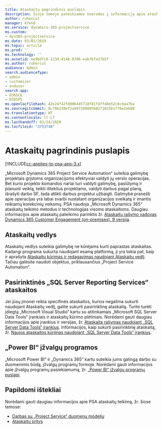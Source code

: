 ```yaml
---
title: Ataskaitų pagrindinis puslapis
description: Šioje temoje pateikiamos nuorodos į informaciją apie ataskaitų teikimą „Dynamics 365 Project Service Automation“ programoje.
author: ruhercul
manager: kfend
ms.service: dynamics-365-projectservice
ms.custom:
- dyn365-projectservice
ms.date: 03/01/2019
ms.topic: article
ms.prod: ''
ms.technology: ''
ms.assetid: ee9bdfc6-123d-4146-8706-eab76fa37b5f
ms.author: ruhercul
audience: Admin
search.audienceType:
- admin
- customizer
- enduser
search.app:
- D365CE
- D365PS
ms.openlocfilehash: 42e24f42fd80b445718f81f4ff40e52c8cdaa7ba
ms.sourcegitcommit: 8c786230ef2a497280885b827162561776e2eb00
ms.translationtype: HT
ms.contentlocale: lt-LT
ms.lasthandoff: 03/24/2020
ms.locfileid: "3753748"
---
```

# <a name="reporting-home-page"></a>Ataskaitų pagrindinis puslapis

[!INCLUDE[cc-applies-to-psa-app-3.x](../includes/cc-applies-to-psa-app-3x.md)]

„Microsoft Dynamics 365 Project Service Automation“ suteikia galimybę projektais grįstoms organizacijoms efektyviai valdyti jų verslo operacijas. Bet kurio projekto komandos nariai turi valdyti galimybę, pasiūlymą ir planuoti veiklą, teikti išteklius projektams, valdyti darbus pagal planą, išrašyti darbo SF, tada atlikti darbus projektui užbaigti. Galimybė pranešti apie operacijas yra labai svarbi nustatant organizacijos sveikatą ir imantis reikiamų korekcinių veiksmų. PSA naudoja „Microsoft Dynamics 365“ ataskaitų teikimo metodus ir technologijas visoms ataskaitoms. Daugiau informacijos apie ataskaitų pateikimo parinktis žr. [Ataskaitų rašymo vadovas Dynamics 365 Customer Engagement (on-premises), 9 versija](../analytics/reporting-analytics-with-dynamics-365.md).

## <a name="report-wizard"></a>Ataskaitų vedlys

Ataskaitų vedlys suteikia galimybę ne kūrėjams kurti paprastas ataskaitas. Kadangi programa sukurta naudojant esamą platformą, ji yra tokia pat, kaip ir aprašyta [Ataskaitų kūrimas ir redagavimas naudojant Ataskaitų vedlį](../basics/create-edit-copy-report-wizard.md). Tačiau galėsite naudoti objektus, priklausančius „Project Service Automation“.

## <a name="custom-sql-server-reporting-services-reports"></a>Pasirinktinės „SQL Server Reporting Services“ ataskaitos

Jei jūsų įmonei reikia specifinės ataskaitos, kurios negalima sukurti naudojant Ataskaitų vedlį, galite sukurti pasirinktinę ataskaitą. Turite turėti įdiegtą „Microsoft Visual Studio“ kartu su atitinkamais „Microsoft SQL Server Data Tools“ įrankiais ir ataskaitų kūrimo plėtiniais. Norėdami gauti daugiau informacijos apie įrankius ir versijas, žr. [Ataskaitą rašymas naudojant „SQL Server Data Tools“ įrankius](../analytics/report-writing-environment-using-sql-server-data-tools.md). Informacijos, kaip sukurti pasirinktinę ataskaitą, žr. [Naujos ataskaitos kūrimas naudojant „SQL Server Data Tools“ įrankius](../analytics/create-a-new-report-using-sql-server-data-tools.md).

## <a name="power-bi-insights-apps"></a>„Power BI“ įžvalgų programos

„Microsoft Power BI“ ir „Dynamics 365“ kartu suteikia jums galingą darbo su duomenimis būdą, įžvalgų programų formoje. Norėdami gauti informacijos apie įžvalgų programų pasiekiamumą, žr. [„Power BI“ įžvalgų programų puslapį](https://powerbi.microsoft.com/power-bi-insights-apps/).


## <a name="additional-resources"></a>Papildomi ištekliai
Norėdami gauti daugiau informacijos apie PSA ataskaitų teikimą, žr. šiose temose:

- [Darbas su „Project Service“ duomenų modeliu](reports-working-project-service-data-model.md)
- [Ataskaitų sritys](reports-dashboards.md)

